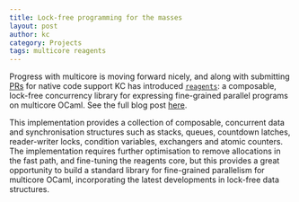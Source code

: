 ```yaml
---
title: Lock-free programming for the masses
layout: post
author: kc
category: Projects
tags: multicore reagents
---
```


Progress with multicore is moving forward
nicely, and along with submitting
[PRs](https://github.com/ocamllabs/ocaml-multicore/commit/fc366191ff17fffa24aac34fad64c398d462af6d)
for native code support
KC has introduced [`reagents`](https://github.com/ocamllabs/reagents): a composable,
lock-free concurrency library for expressing fine-grained parallel
programs on multicore OCaml. See the full blog post
[here](http://kcsrk.info/ocaml/multicore/2016/06/11/lock-free/).

This implementation provides a collection of composable, concurrent data
and synchronisation structures such as stacks, queues, countdown
latches, reader-writer locks, condition variables, exchangers and atomic
counters. The implementation requires further optimisation to remove
allocations in the fast path, and fine-tuning the reagents core, but
this provides a great opportunity to build a standard library for
fine-grained parallelism for multicore OCaml, incorporating the latest
developments in lock-free data structures.
